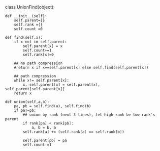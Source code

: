  class UnionFind(object):  
 
    def __init__(self):
        self.parent={}
        self.rank ={}
        self.count =0
    
    def find(self,x):
        if x not in self.parent:
            self.parent[x] = x     
            self.count+=1
            self.rank[x]=0
            
        ## no path compression
        #return x if x==self.parent[x] else self.find(self.parent[x])
        
        ## path compression
        while x!= self.parent[x]:
            x, self.parent[x] = self.parent[x], self.parent[self.parent[x]]
        return x
        
    def union(self,a,b):
        pa, pb = self.find(a), self.find(b)
        if pa!=pb:
            ## union by rank (next 3 lines), let high rank be low rank's parent
            if rank[pa] < rank[pb]:
                a, b = b, a
            self.rank[a] += (self.rank[a] == self.rank[b])
                     
            self.parent[pb] = pa
            self.count-=1
